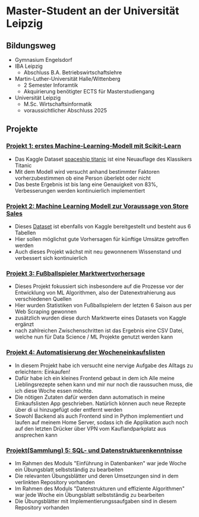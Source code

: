 # Master-Student an der Universität Leipzig 
## Bildungsweg
- Gymnasium Engelsdorf
- IBA Leipzig
    - Abschluss B.A. Betriebswirtschaftslehre
- Martin-Luther-Universität Halle/Wittenberg
    - 2 Semester Inforamtik
    - Akquirierung benötigter ECTS für Masterstudiengang
- Universität Leipzig
    - M.Sc. Wirtschaftsinformatik
    - voraussichtlicher Abschluss 2025   

## Projekte
### [Projekt 1: erstes Machine-Learning-Modell mit Scikit-Learn](https://github.com/niklas168/ML_projects/tree/main/titanic_spaceship)
- Das Kaggle Dataset [spaceship titanic](https://www.kaggle.com/competitions/spaceship-titanic) ist eine Neuauflage des Klassikers Titanic
- Mit dem Modell wird versucht anhand bestimmter Faktoren vorherzubestimmen ob eine Person überlebt oder nicht
- Das beste Ergebnis ist bis lang eine Genauigkeit von 83%, Verbesserungen werden kontinuierlich implementiert

### [Projekt 2: Machine Learning Modell zur Voraussage von Store Sales ](https://github.com/niklas168/ML_projects/tree/main/ML_Store_Sales)
- Dieses [Dataset](https://www.kaggle.com/competitions/store-sales-time-series-forecasting) ist ebenfalls von Kaggle bereitgestellt und besteht aus 6 Tabellen
- Hier sollen möglichst gute Vorhersagen für künftige Umsätze getroffen werden
- Auch dieses Projekt wächst mit neu gewonnenem Wissenstand und verbessert sich kontinuierlich

### [Projekt 3: Fußballspieler Marktwertvorhersage](https://github.com/niklas168/ML_projects/tree/main/football_player_valuations)
- Dieses Projekt fokussiert sich insbesondere auf die Prozesse vor der Entwicklung von ML Algorithmen, also der Datenextrahierung aus verschiedenen Quellen
- Hier wurden Statistiken von Fußballspielern der letzten 6 Saison aus per Web Scraping gewonnen
- zusätzlich wurden diese durch Marktwerte eines Datasets von Kaggle ergänzt
- nach zahlreichen Zwischenschritten ist das Ergebnis eine CSV Datei, welche nun für Data Science / ML Projekte genutzt werden kann 

### [Projekt 4: Automatisierung der Wocheneinkaufslisten](https://github.com/niklas168/automate-groceries)
- In diesem Projekt habe ich versucht eine nervige Aufgabe des Alltags zu erleichtern: Einkaufen!
- Dafür habe ich ein kleines Frontend gebaut in dem ich Alle meine Lieblingsrezepte sehen kann und mir nur noch die raussuchen muss, die ich diese Woche essen möchte.
- Die nötigen Zutaten dafür werden dann automatisch in meine Einkaufslisten App geschrieben. Natürlich können auch neue Rezepte über di ui hinzugefügt oder entfernt werden
- Sowohl Backend als auch Frontend sind in Python implementiert und laufen auf meinem Home Server, sodass ich die Applikation auch noch auf den letzten Drücker über VPN vom Kauflandparkplatz aus ansprechen kann
  
### [Projekt(Sammlung) 5: SQL- und Datenstrukturenkenntnisse](https://github.com/niklas168/MLU)
- Im Rahmen des Moduls "Einführung in Datenbanken" war jede Woche ein Übungsblatt selbstständig zu bearbeiten
- Die relevanten Übungsblätter und deren Umsetzungen sind in dem verlinkten Repository vorhanden
- Im Rahmen des Moduls "Datenstrukturen und effiziente Algorithmen" war jede Woche ein Übungsblatt selbstständig zu bearbeiten
- Die Übungsblätter mit Implementierungssaufgaben sind in diesem Repository vorhanden

